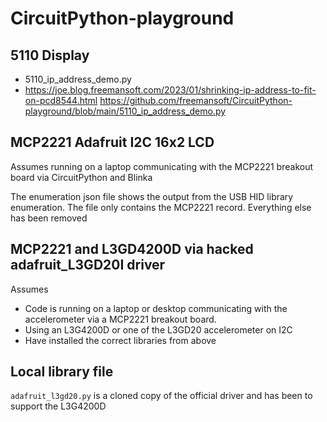 # CircuitPython-playground

## 5110 Display
* 5110_ip_address_demo.py
* https://joe.blog.freemansoft.com/2023/01/shrinking-ip-address-to-fit-on-pcd8544.html https://github.com/freemansoft/CircuitPython-playground/blob/main/5110_ip_address_demo.py

## MCP2221 Adafruit I2C 16x2 LCD
Assumes running on a laptop communicating with the MCP2221 breakout board via CircuitPython and Blinka

The enumeration json file shows the output from the USB HID library enumeration.  The file only contains the MCP2221 record. Everything else has been removed

## MCP2221 and L3GD4200D via hacked adafruit_L3GD20I driver
Assumes 
* Code is running on a laptop or desktop communicating with the accelerometer via a MCP2221 breakout board.
* Using an L3G4200D or one of the L3GD20 accelerometer on I2C
* Have installed the correct libraries from above

## Local library file
`adafruit_l3gd20.py` is a cloned copy of the official driver and has been to support the L3G4200D
